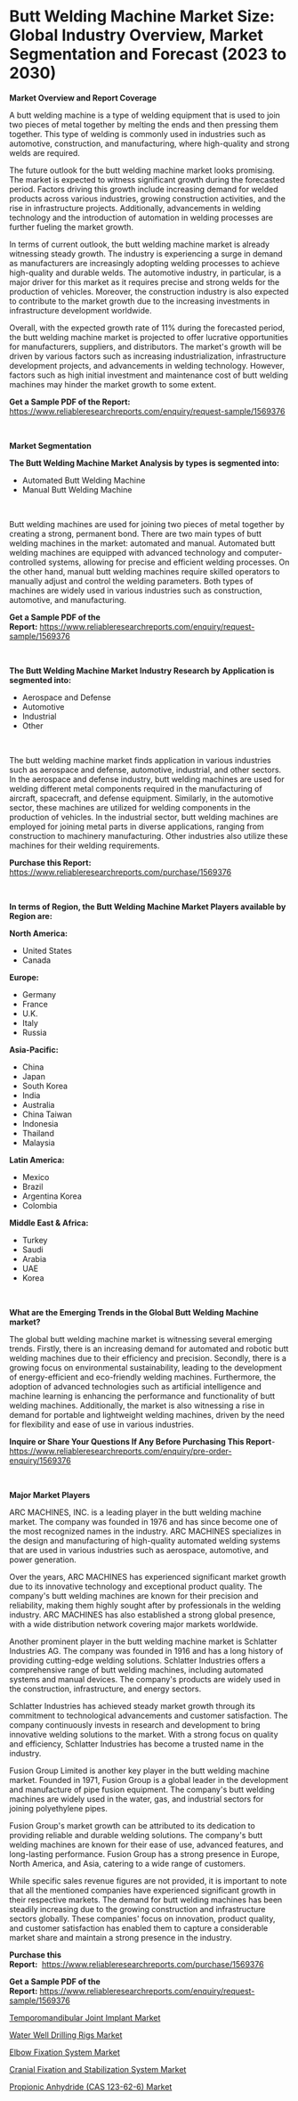 <p><h1>Butt Welding Machine Market Size: Global Industry Overview, Market Segmentation and Forecast (2023 to 2030)</h1></p><p><strong>Market Overview and Report Coverage</strong></p>
<p><p>A butt welding machine is a type of welding equipment that is used to join two pieces of metal together by melting the ends and then pressing them together. This type of welding is commonly used in industries such as automotive, construction, and manufacturing, where high-quality and strong welds are required.</p><p>The future outlook for the butt welding machine market looks promising. The market is expected to witness significant growth during the forecasted period. Factors driving this growth include increasing demand for welded products across various industries, growing construction activities, and the rise in infrastructure projects. Additionally, advancements in welding technology and the introduction of automation in welding processes are further fueling the market growth.</p><p>In terms of current outlook, the butt welding machine market is already witnessing steady growth. The industry is experiencing a surge in demand as manufacturers are increasingly adopting welding processes to achieve high-quality and durable welds. The automotive industry, in particular, is a major driver for this market as it requires precise and strong welds for the production of vehicles. Moreover, the construction industry is also expected to contribute to the market growth due to the increasing investments in infrastructure development worldwide.</p><p>Overall, with the expected growth rate of 11% during the forecasted period, the butt welding machine market is projected to offer lucrative opportunities for manufacturers, suppliers, and distributors. The market's growth will be driven by various factors such as increasing industrialization, infrastructure development projects, and advancements in welding technology. However, factors such as high initial investment and maintenance cost of butt welding machines may hinder the market growth to some extent.</p></p>
<p><strong>Get a Sample PDF of the Report:</strong> <a href="https://www.reliableresearchreports.com/enquiry/request-sample/1569376">https://www.reliableresearchreports.com/enquiry/request-sample/1569376</a></p>
<p>&nbsp;</p>
<p><strong>Market Segmentation</strong></p>
<p><strong>The Butt Welding Machine Market Analysis by types is segmented into:</strong></p>
<p><ul><li>Automated Butt Welding Machine</li><li>Manual Butt Welding Machine</li></ul></p>
<p>&nbsp;</p>
<p><p>Butt welding machines are used for joining two pieces of metal together by creating a strong, permanent bond. There are two main types of butt welding machines in the market: automated and manual. Automated butt welding machines are equipped with advanced technology and computer-controlled systems, allowing for precise and efficient welding processes. On the other hand, manual butt welding machines require skilled operators to manually adjust and control the welding parameters. Both types of machines are widely used in various industries such as construction, automotive, and manufacturing.</p></p>
<p><strong>Get a Sample PDF of the Report:</strong>&nbsp;<a href="https://www.reliableresearchreports.com/enquiry/request-sample/1569376">https://www.reliableresearchreports.com/enquiry/request-sample/1569376</a></p>
<p>&nbsp;</p>
<p><strong>The Butt Welding Machine Market Industry Research by Application is segmented into:</strong></p>
<p><ul><li>Aerospace and Defense</li><li>Automotive</li><li>Industrial</li><li>Other</li></ul></p>
<p>&nbsp;</p>
<p><p>The butt welding machine market finds application in various industries such as aerospace and defense, automotive, industrial, and other sectors. In the aerospace and defense industry, butt welding machines are used for welding different metal components required in the manufacturing of aircraft, spacecraft, and defense equipment. Similarly, in the automotive sector, these machines are utilized for welding components in the production of vehicles. In the industrial sector, butt welding machines are employed for joining metal parts in diverse applications, ranging from construction to machinery manufacturing. Other industries also utilize these machines for their welding requirements.</p></p>
<p><strong>Purchase this Report:</strong>&nbsp; <a href="https://www.reliableresearchreports.com/purchase/1569376">https://www.reliableresearchreports.com/purchase/1569376</a></p>
<p>&nbsp;</p>
<p><strong>In terms of Region, the Butt Welding Machine Market Players available by Region are:</strong></p>
<p>
    <p> <strong> North America: </strong>
        <ul>
            <li>United States</li>
            <li>Canada</li>
        </ul>
        </p> 
    <p> <strong> Europe: </strong>
        <ul>
            <li>Germany</li>
            <li>France</li>
            <li>U.K.</li>
            <li>Italy</li>
            <li>Russia</li>
        </ul>
        </p> 
    <p> <strong> Asia-Pacific: </strong>
        <ul>
            <li>China</li>
            <li>Japan</li>
            <li>South Korea</li>
            <li>India</li>
            <li>Australia</li>
            <li>China Taiwan</li>
            <li>Indonesia</li>
            <li>Thailand</li>
            <li>Malaysia</li>
        </ul>
        </p> 
    <p> <strong> Latin America: </strong>
        <ul>
            <li>Mexico</li>
            <li>Brazil</li>
            <li>Argentina Korea</li>
            <li>Colombia</li>
        </ul>
        </p> 
    <p> <strong> Middle East & Africa: </strong>
        <ul>
            <li>Turkey</li>
            <li>Saudi</li>
            <li>Arabia</li>
            <li>UAE</li>
            <li>Korea</li>
        </ul>
    </p>
    </p>
<p>&nbsp;</p>
<p><strong>What are the Emerging Trends in the Global Butt Welding Machine market?</strong></p>
<p><p>The global butt welding machine market is witnessing several emerging trends. Firstly, there is an increasing demand for automated and robotic butt welding machines due to their efficiency and precision. Secondly, there is a growing focus on environmental sustainability, leading to the development of energy-efficient and eco-friendly welding machines. Furthermore, the adoption of advanced technologies such as artificial intelligence and machine learning is enhancing the performance and functionality of butt welding machines. Additionally, the market is also witnessing a rise in demand for portable and lightweight welding machines, driven by the need for flexibility and ease of use in various industries.</p></p>
<p><strong>Inquire or Share Your Questions If Any Before Purchasing This Report</strong>- <a href="https://www.reliableresearchreports.com/enquiry/pre-order-enquiry/1569376">https://www.reliableresearchreports.com/enquiry/pre-order-enquiry/1569376</a></p>
<p>&nbsp;</p>
<p><strong>Major Market Players</strong></p>
<p><p>ARC MACHINES, INC. is a leading player in the butt welding machine market. The company was founded in 1976 and has since become one of the most recognized names in the industry. ARC MACHINES specializes in the design and manufacturing of high-quality automated welding systems that are used in various industries such as aerospace, automotive, and power generation.</p><p>Over the years, ARC MACHINES has experienced significant market growth due to its innovative technology and exceptional product quality. The company's butt welding machines are known for their precision and reliability, making them highly sought after by professionals in the welding industry. ARC MACHINES has also established a strong global presence, with a wide distribution network covering major markets worldwide.</p><p>Another prominent player in the butt welding machine market is Schlatter Industries AG. The company was founded in 1916 and has a long history of providing cutting-edge welding solutions. Schlatter Industries offers a comprehensive range of butt welding machines, including automated systems and manual devices. The company's products are widely used in the construction, infrastructure, and energy sectors.</p><p>Schlatter Industries has achieved steady market growth through its commitment to technological advancements and customer satisfaction. The company continuously invests in research and development to bring innovative welding solutions to the market. With a strong focus on quality and efficiency, Schlatter Industries has become a trusted name in the industry.</p><p>Fusion Group Limited is another key player in the butt welding machine market. Founded in 1971, Fusion Group is a global leader in the development and manufacture of pipe fusion equipment. The company's butt welding machines are widely used in the water, gas, and industrial sectors for joining polyethylene pipes.</p><p>Fusion Group's market growth can be attributed to its dedication to providing reliable and durable welding solutions. The company's butt welding machines are known for their ease of use, advanced features, and long-lasting performance. Fusion Group has a strong presence in Europe, North America, and Asia, catering to a wide range of customers.</p><p>While specific sales revenue figures are not provided, it is important to note that all the mentioned companies have experienced significant growth in their respective markets. The demand for butt welding machines has been steadily increasing due to the growing construction and infrastructure sectors globally. These companies' focus on innovation, product quality, and customer satisfaction has enabled them to capture a considerable market share and maintain a strong presence in the industry.</p></p>
<p><strong>Purchase this Report:</strong>&nbsp;&nbsp;<a href="https://www.reliableresearchreports.com/purchase/1569376">https://www.reliableresearchreports.com/purchase/1569376</a></p>
<p></p>
<p><strong>Get a Sample PDF of the Report:</strong>&nbsp;<a href="https://www.reliableresearchreports.com/enquiry/request-sample/1569376">https://www.reliableresearchreports.com/enquiry/request-sample/1569376</a></p>
<p><p><a href="https://www.linkedin.com/pulse/decoding-temporomandibular-joint-implant-market-deep/">Temporomandibular Joint Implant Market</a></p><p><a href="https://medium.com/@palm.quick.roof/water-well-drilling-rigs-market-size-and-market-trends-complete-industry-overview-2023-to-2030-86d8e905f1c9">Water Well Drilling Rigs Market</a></p><p><a href="https://www.linkedin.com/pulse/elbow-fixation-system-market-size-share-global-analysis/">Elbow Fixation System Market</a></p><p><a href="https://www.linkedin.com/pulse/cranial-fixation-stabilization-system-market-size-share/">Cranial Fixation and Stabilization System Market</a></p><p><a href="https://medium.com/@read.code.store/propionic-anhydride-cas-123-62-6-market-trends-forecast-and-competitive-analysis-to-2030-11653df9ef62">Propionic Anhydride (CAS 123-62-6) Market</a></p></p>